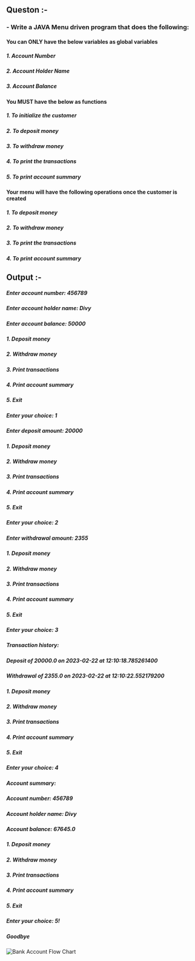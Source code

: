 
## Queston :- 

### - Write a JAVA Menu driven program that does the following:

#### You can ONLY have the below variables as global variables
##### 1. Account Number
##### 2. Account Holder Name
##### 3. Account Balance

#### You MUST have the below as functions
##### 1. To initialize the customer
##### 2. To deposit money
##### 3. To withdraw money
##### 4. To print the transactions
##### 5. To print account summary

#### Your menu will have the following operations once the customer is created
##### 1. To deposit money
##### 2. To withdraw money
##### 3. To print the transactions
##### 4. To print account summary


## Output :- 

##### Enter account number: 456789
##### Enter account holder name: Divy
##### Enter account balance: 50000
##### 1. Deposit money
##### 2. Withdraw money
##### 3. Print transactions
##### 4. Print account summary
##### 5. Exit
##### Enter your choice: 1
##### Enter deposit amount: 20000
##### 1. Deposit money
##### 2. Withdraw money
##### 3. Print transactions
##### 4. Print account summary
##### 5. Exit
##### Enter your choice: 2
##### Enter withdrawal amount: 2355
##### 1. Deposit money
##### 2. Withdraw money
##### 3. Print transactions
##### 4. Print account summary
##### 5. Exit
##### Enter your choice: 3
##### Transaction history:
##### Deposit of 20000.0 on 2023-02-22 at 12:10:18.785261400
##### Withdrawal of 2355.0 on 2023-02-22 at 12:10:22.552179200
##### 1. Deposit money
##### 2. Withdraw money
##### 3. Print transactions
##### 4. Print account summary
##### 5. Exit
##### Enter your choice: 4
##### Account summary:
##### Account number: 456789
##### Account holder name: Divy
##### Account balance: 67645.0
##### 1. Deposit money
##### 2. Withdraw money
##### 3. Print transactions
##### 4. Print account summary
##### 5. Exit
##### Enter your choice: 5!
##### Goodbye



![Bank Account Flow Chart](https://user-images.githubusercontent.com/75930738/220545374-f2add984-cc11-4803-8ad2-f799cd85bd22.png)






